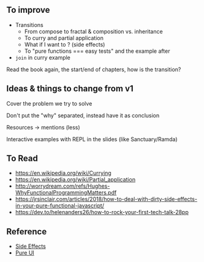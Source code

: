 ## To improve

- Transitions
  - From compose to fractal & composition vs. inheritance
  - To curry and partial application
  - What if I want to ? (side effects)
  - To "pure functions === easy tests" and the example after
- `join` in curry example

Read the book again, the start/end of chapters, how is the transition?


## Ideas & things to change from v1

Cover the problem we try to solve

Don't put the "why" separated, instead have it as conclusion

Resources -> mentions (less)

Interactive examples with REPL in the slides (like Sanctuary/Ramda)

## To Read

- https://en.wikipedia.org/wiki/Currying
- https://en.wikipedia.org/wiki/Partial_application
- http://worrydream.com/refs/Hughes-WhyFunctionalProgrammingMatters.pdf
- https://jrsinclair.com/articles/2018/how-to-deal-with-dirty-side-effects-in-your-pure-functional-javascript/
- https://dev.to/helenanders26/how-to-rock-your-first-tech-talk-28pp

## Reference

- [Side Effects](https://en.wikipedia.org/wiki/Side_effect_(computer_science))
- [Pure UI](https://rauchg.com/2015/pure-ui)
